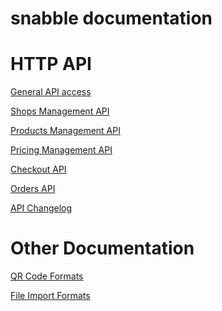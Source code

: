 snabble documentation
=======================

HTTP API
========

[General API access](api_general.md)

[Shops Management API](api_shops.md)

[Products Management API](api_products.md)

[Pricing Management API](api_pricing.md)

[Checkout API](api_checkout.md)

[Orders API](api_orders.md)

[API Changelog](API_CHANGELOG.md)

Other Documentation
====================

[QR Code Formats](QR_code_formats.md)

[File Import Formats](file_import_formats.md)

